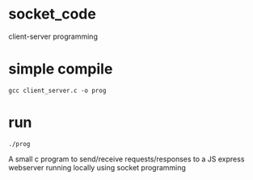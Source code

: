 # socket_code
client-server programming

# simple compile 
    gcc client_server.c -o prog
# run
    ./prog

A small c program to send/receive requests/responses to a JS express webserver running locally
using socket programming

